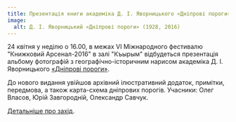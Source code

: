 ```yaml
---
title: Презентація книги академіка Д. І. Яворницького «Дніпрові пороги» (1928, 2016)
image:
  alt: Д. І. Яворницький «Дніпрові пороги» (1928, 2016)
---
```


24 квітня у неділю о 16.00, в межах VI Міжнародного фестивалю "Книжковий Арсенал-2016" в залі "Къырым" відбудеться презентація альбому фотографій з географічно-історичним нарисом академіка Д. І. Яворницького [«Дніпрові пороги»](/books/yavornytsky-porogy).

До нового видання увійшов архівний ілюстративний додаток, примітки, передмова, а також карта-схема дніпрових порогів. Учасники: Олег Власов, Юрій Завгородній, Олександр Савчук. 

[Детальніше про захід](https://www.facebook.com/events/615346618629277/).
